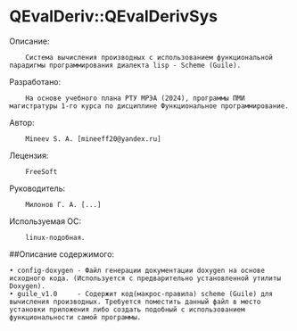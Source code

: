 # QEvalDeriv::QEvalDerivSys

Описание:

		Система вычисления производных с использованием функциональной парадигмы программирования диалекта lisp - Scheme (Guile).

Разработано: 

		На основе учебного плана РТУ МРЭА (2024), программы ПМИ магистратуры 1-го курса по дисциплине Функциональное программирование.

Автор:
		
		Mineev S. A. [mineeff20@yandex.ru]

Лецензия:

		FreeSoft

Руководитель: 

		Милонов Г. А. [...]
		
Используемая ОС:
		
		linux-подобная.
		
		
##Описание содержимого:

	• config-doxygen - Файл генерации документации doxygen на основе исходного кода. (Используется с предварительно установленной утилиты Doxygen).
	• guile_v1.0 	 - Содержит код(макрос-правила) scheme (Guile) для вычисления производных. Требуется поместить данный файл в место установки приложения либо создать подобный с использованием функциональности самой программы.






